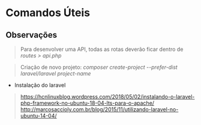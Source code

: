 # Comandos Úteis

## Observações

> Para desenvolver uma API, todas as rotas deverão ficar dentro de *routes > api.php*

> Criação de novo projeto: *composer create-project --prefer-dist laravel/laravel project-name*


* Instalação do laravel

> https://hcnlinuxblog.wordpress.com/2018/05/02/instalando-o-laravel-php-framework-no-ubuntu-18-04-lts-para-o-apache/
> http://marcosaccioly.com.br/blog/2015/11/utilizando-laravel-no-ubuntu-14-04/
